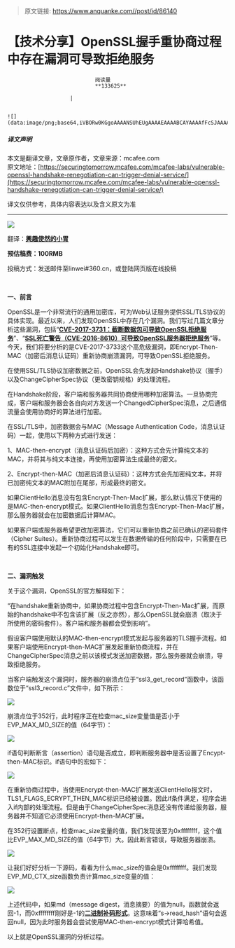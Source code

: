 > 原文链接: https://www.anquanke.com//post/id/86140 


# 【技术分享】OpenSSL握手重协商过程中存在漏洞可导致拒绝服务


                                阅读量   
                                **133625**
                            
                        |
                        
                                                                                                                                    ![](data:image/png;base64,iVBORw0KGgoAAAANSUhEUgAAAAEAAAABCAYAAAAfFcSJAAAAAXNSR0IArs4c6QAAAARnQU1BAACxjwv8YQUAAAAJcEhZcwAADsQAAA7EAZUrDhsAAAANSURBVBhXYzh8+PB/AAffA0nNPuCLAAAAAElFTkSuQmCC)
                                                                                            



##### 译文声明

本文是翻译文章，文章原作者，文章来源：mcafee.com
                                <br>原文地址：[https://securingtomorrow.mcafee.com/mcafee-labs/vulnerable-openssl-handshake-renegotiation-can-trigger-denial-service/](https://securingtomorrow.mcafee.com/mcafee-labs/vulnerable-openssl-handshake-renegotiation-can-trigger-denial-service/)

译文仅供参考，具体内容表达以及含义原文为准

****

[![](https://p0.ssl.qhimg.com/t01cd2278e81edf92b5.jpg)](https://p0.ssl.qhimg.com/t01cd2278e81edf92b5.jpg)

翻译：[**興趣使然的小胃**](http://bobao.360.cn/member/contribute?uid=2819002922)

**预估稿费：100RMB**

投稿方式：发送邮件至linwei#360.cn，或登陆网页版在线投稿

**<br>**

**一、前言**

OpenSSL是一个非常流行的通用加密库，可为Web认证服务提供SSL/TLS协议的具体实现。最近以来，人们发现OpenSSL中存在几个漏洞。我们写过几篇文章分析这些漏洞，包括“[**CVE-2017-3731：截断数据包可导致OpenSSL拒绝服务**](https://securingtomorrow.mcafee.com/mcafee-labs/analyzing-cve-2017-3731-truncated-packets-can-cause-denial-service-openssl/)”、“[**SSL死亡警告（CVE-2016-8610）可导致OpenSSL服务器拒绝服务**](https://securingtomorrow.mcafee.com/mcafee-labs/ssl-death-alert-cve-2016-8610-can-cause-denial-of-service-to-openssl-servers/)”等。今天，我们将要分析的是CVE-2017-3733这个高危级漏洞，即Encrypt-Then-MAC（加密后消息认证码）重新协商崩溃漏洞，可导致OpenSSL拒绝服务。

在使用SSL/TLS协议加密数据之前，OpenSSL会先发起Handshake协议（握手）以及ChangeCipherSpec协议（更改密钥规格）的处理流程。

在Handshake阶段，客户端和服务器共同协商使用哪种加密算法。一旦协商完成，客户端和服务器会各自向对方发送一个ChangedCipherSpec消息，之后通信流量会使用协商好的算法进行加密。

在SSL/TLS中，加密数据会与MAC（Message Authentication Code，消息认证码）一起，使用以下两种方式进行发送：

1、MAC-then-encrypt（消息认证码后加密）：这种方式会先计算纯文本的MAC，并将其与纯文本连接，再使用加密算法生成最终的密文。

2、Encrypt-then-MAC（加密后消息认证码）：这种方式会先加密纯文本，并将已加密纯文本的MAC附加在尾部，形成最终的密文。

如果ClientHello消息没有包含Encrypt-Then-Mac扩展，那么默认情况下使用的是MAC-then-encrypt模式。如果ClientHello消息包含Encrypt-Then-Mac扩展，那么服务器就会在加密数据后计算MAC。

如果客户端或服务器希望更改加密算法，它们可以重新协商之前已确认的密码套件（Cipher Suites）。重新协商过程可以发生在数据传输的任何阶段中，只需要在已有的SSL连接中发起一个初始化Handshake即可。

<br>

**二、漏洞触发**

关于这个漏洞，OpenSSL的官方解释如下：

“在handshake重新协商中，如果协商过程中包含Encrypt-Then-Mac扩展，而原始的handshake中不包含该扩展（反之亦然），那么OpenSSL就会崩溃（取决于所使用的密码套件）。客户端和服务器都会受到影响”。

假设客户端使用默认的MAC-then-encrypt模式发起与服务器的TLS握手流程。如果客户端使用Encrypt-then-MAC扩展发起重新协商流程，并在ChangeCipherSpec消息之前以该模式发送加密数据，那么服务器就会崩溃，导致拒绝服务。

当客户端触发这个漏洞时，服务器的崩溃点位于“ssl3_get_record”函数中，该函数位于“ssl3_record.c”文件中，如下所示：

[![](https://p3.ssl.qhimg.com/t01b143579ac973fc0a.png)](https://p3.ssl.qhimg.com/t01b143579ac973fc0a.png)

崩溃点位于352行，此时程序正在检查mac_size变量值是否小于EVP_MAX_MD_SIZE的值（64字节）：

[![](https://p0.ssl.qhimg.com/t0141edb72c7a95572a.png)](https://p0.ssl.qhimg.com/t0141edb72c7a95572a.png)

if语句判断断言（assertion）语句是否成立，即判断服务器中是否设置了Encypt-then-MAC标识。if语句中的宏如下：

[![](https://p0.ssl.qhimg.com/t019358d248cebc636a.png)](https://p0.ssl.qhimg.com/t019358d248cebc636a.png)

在重新协商过程中，当使用Encrypt-then-MAC扩展发送ClientHello报文时，TLS1_FLAGS_ECRYPT_THEN_MAC标识已经被设置。因此if条件满足，程序会进入if内部的处理流程。但是由于ChangeCipherSpec消息还没有传递给服务器，服务器并不知道它必须使用Encrypt-then-MAC扩展。

在352行设置断点，检查mac_size变量的值，我们发现该至为0xffffffff，这个值比EVP_MAX_MD_SIZE的值（64字节）大。因此断言错误，导致服务器崩溃。

[![](https://p2.ssl.qhimg.com/t01933d9b643a905c73.png)](https://p2.ssl.qhimg.com/t01933d9b643a905c73.png)

让我们好好分析一下源码，看看为什么mac_size的值会是0xffffffff。我们发现EVP_MD_CTX_size函数负责计算mac_size变量的值：

[![](https://p0.ssl.qhimg.com/t01b303d397f35ff41f.png)](https://p0.ssl.qhimg.com/t01b303d397f35ff41f.png)

上述代码中，如果md（message digest，消息摘要）的值为null，函数就会返回-1，而0xffffffff刚好是-1的[**二进制补码形式**](https://en.wikipedia.org/wiki/Two's_complement)。这意味着“s-&gt;read_hash”语句会返回null，因为此时服务器会尝试使用MAC-then-encrypt模式计算哈希值。

以上就是OpenSSL漏洞的分析过程。
